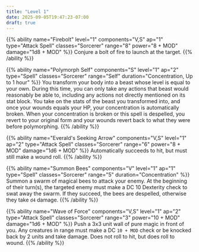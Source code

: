 ```yaml
---
title: "Level 1"
date: 2025-09-05T19:47:23-07:00
draft: true
---
```


{{% ability name="Firebolt" level="1" components="V,S" ap="1" type="Attack Spell" classes="Sorcerer" range="8" power="8 + MOD" damage="1d8 + MOD" %}}
Conjure a bolt of fire to launch at the target.
{{% /ability %}}

{{% ability name="Polymorph Self" components="S" level="1" ap="2" type="Spell" classes="Sorcerer" range="Self" duration="Concentration, Up to 1 hour" %}}
You transform your body into a beast whose level is equal to your own. During this time, you can only take any actions that beast would reasonably be able to, including any actions not directly mentioned on its stat block. You take on the stats of the beast you transformed into, and once your wounds equals your HP, your concentration is automatically broken. When your concentration is broken or this spell is despelled, you revert to your original form and your wounds revert back to what they were before polymorphing.
{{% /ability %}}

{{% ability name="Everald's Seeking Arrow" components="V,S" level="1" ap="2" type="Attack Spell" classes="Sorcerer" range="6" power="8 + MOD" damage="1d6 + MOD" %}}
Automatically succeeds to hit, but must still make a wound roll.
{{% /ability %}}

{{% ability name="Summon Bees" components="V" level="1" ap="1" type="Spell" classes="Sorcerer" range="5" duration="Concentration" %}}
Summon a swarm of magical bees to attack your enemy. At the beginning of their turn(s), the targeted enemy must make a DC 10 Dexterity check to swat away the swarm. If they succeed, the bees are despelled, otherwise they take `d4` damage.
{{% /ability %}}

{{% ability name="Wave of Force" components="V,S" level="1" ap="2" type="Attack Spell" classes="Sorcerer" range="3" power="10 + MOD" damage="1d6 + MOD" %}}
Push a 3x3 unit wall of pure magic in front of you. Any creatures in range must make a DC `10 + MOD` check or be knocked back by 2 units and take damage. Does not roll to hit, but does roll to wound.
{{% /ability %}}